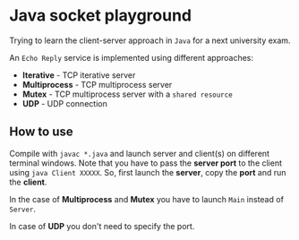 # Java socket playground
Trying to learn the client-server approach in `Java` for a next university exam.

An `Echo Reply` service is implemented using different approaches:

-   **Iterative** - TCP iterative server
-   **Multiprocess** - TCP multiprocess server
-   **Mutex** - TCP multiprocess server with a `shared resource`
-   **UDP** - UDP connection



## How to use

Compile with `javac *.java` and launch server and client(s) on different terminal windows.
Note that you have to pass the **server port** to the client using `java Client XXXXX`.
So, first launch the **server**, copy the **port** and run the **client**.

In the case of **Multiprocess** and **Mutex** you have to launch `Main` instead of `Server`.

In case of **UDP** you don't need to specify the port. 